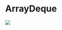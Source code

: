 # ArrayDeque

![][image-1]

[image-1]:	https://raw.githubusercontent.com/zhangpengnian/ImageRepository/master/img/20191020144056.png